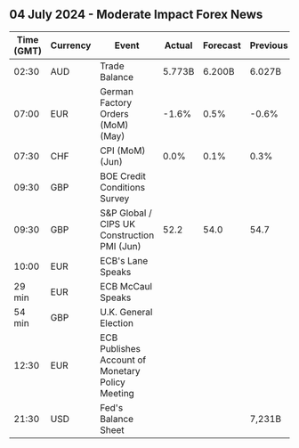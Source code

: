 ## 04 July 2024 - Moderate Impact Forex News

| Time (GMT) | Currency | Event | Actual | Forecast | Previous |
|------|----------|-------|--------|----------|----------|
| 02:30 | AUD | Trade Balance | 5.773B | 6.200B | 6.027B |
| 07:00 | EUR | German Factory Orders (MoM) (May) | -1.6% | 0.5% | -0.6% |
| 07:30 | CHF | CPI (MoM) (Jun) | 0.0% | 0.1% | 0.3% |
| 09:30 | GBP | BOE Credit Conditions Survey |  |  |  |
| 09:30 | GBP | S&P Global / CIPS UK Construction PMI (Jun) | 52.2 | 54.0 | 54.7 |
| 10:00 | EUR | ECB's Lane Speaks |  |  |  |
| 29 min | EUR | ECB McCaul Speaks |  |  |  |
| 54 min | GBP | U.K. General Election |  |  |  |
| 12:30 | EUR | ECB Publishes Account of Monetary Policy Meeting |  |  |  |
| 21:30 | USD | Fed's Balance Sheet |  |  | 7,231B |
